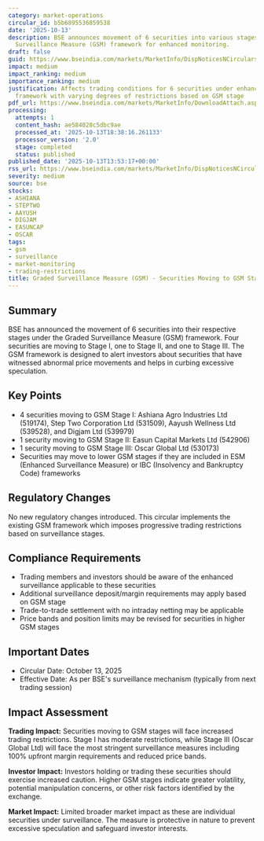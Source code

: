 ```yaml
---
category: market-operations
circular_id: b5b6895536859538
date: '2025-10-13'
description: BSE announces movement of 6 securities into various stages of the Graded
  Surveillance Measure (GSM) framework for enhanced monitoring.
draft: false
guid: https://www.bseindia.com/markets/MarketInfo/DispNoticesNCirculars.aspx?Noticeid={38806291-0926-42B1-AC8B-B95B91022BFA}&noticeno=20251013-49&dt=10/13/2025&icount=49&totcount=65&flag=0
impact: medium
impact_ranking: medium
importance_ranking: medium
justification: Affects trading conditions for 6 securities under enhanced surveillance
  framework with varying degrees of restrictions based on GSM stage
pdf_url: https://www.bseindia.com/markets/MarketInfo/DownloadAttach.aspx?id=20251013-49&attachedId=ff72f432-c023-4888-838a-bcb74aeff1b2
processing:
  attempts: 1
  content_hash: ae584028c5dbc9ae
  processed_at: '2025-10-13T18:38:16.261133'
  processor_version: '2.0'
  stage: completed
  status: published
published_date: '2025-10-13T13:53:17+00:00'
rss_url: https://www.bseindia.com/markets/MarketInfo/DispNoticesNCirculars.aspx?Noticeid={38806291-0926-42B1-AC8B-B95B91022BFA}&noticeno=20251013-49&dt=10/13/2025&icount=49&totcount=65&flag=0
severity: medium
source: bse
stocks:
- ASHIANA
- STEPTWO
- AAYUSH
- DIGJAM
- EASUNCAP
- OSCAR
tags:
- gsm
- surveillance
- market-monitoring
- trading-restrictions
title: Graded Surveillance Measure (GSM) - Securities Moving to GSM Stages
---
```


## Summary

BSE has announced the movement of 6 securities into their respective stages under the Graded Surveillance Measure (GSM) framework. Four securities are moving to Stage I, one to Stage II, and one to Stage III. The GSM framework is designed to alert investors about securities that have witnessed abnormal price movements and helps in curbing excessive speculation.

## Key Points

- 4 securities moving to GSM Stage I: Ashiana Agro Industries Ltd (519174), Step Two Corporation Ltd (531509), Aayush Wellness Ltd (539528), and Digjam Ltd (539979)
- 1 security moving to GSM Stage II: Easun Capital Markets Ltd (542906)
- 1 security moving to GSM Stage III: Oscar Global Ltd (530173)
- Securities may move to lower GSM stages if they are included in ESM (Enhanced Surveillance Measure) or IBC (Insolvency and Bankruptcy Code) frameworks

## Regulatory Changes

No new regulatory changes introduced. This circular implements the existing GSM framework which imposes progressive trading restrictions based on surveillance stages.

## Compliance Requirements

- Trading members and investors should be aware of the enhanced surveillance applicable to these securities
- Additional surveillance deposit/margin requirements may apply based on GSM stage
- Trade-to-trade settlement with no intraday netting may be applicable
- Price bands and position limits may be revised for securities in higher GSM stages

## Important Dates

- Circular Date: October 13, 2025
- Effective Date: As per BSE's surveillance mechanism (typically from next trading session)

## Impact Assessment

**Trading Impact:** Securities moving to GSM stages will face increased trading restrictions. Stage I has moderate restrictions, while Stage III (Oscar Global Ltd) will face the most stringent surveillance measures including 100% upfront margin requirements and reduced price bands.

**Investor Impact:** Investors holding or trading these securities should exercise increased caution. Higher GSM stages indicate greater volatility, potential manipulation concerns, or other risk factors identified by the exchange.

**Market Impact:** Limited broader market impact as these are individual securities under surveillance. The measure is protective in nature to prevent excessive speculation and safeguard investor interests.